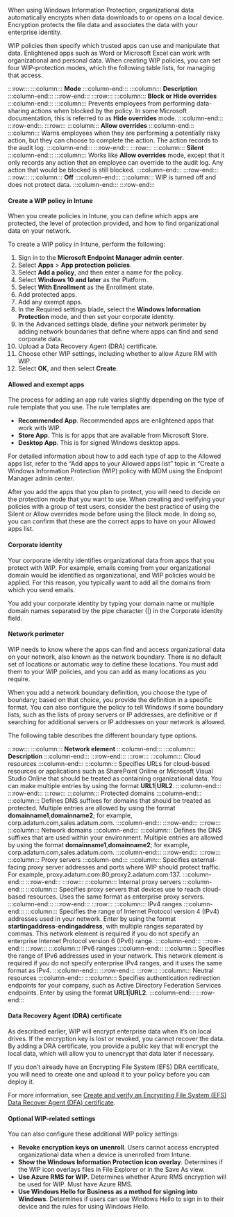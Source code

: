 When using Windows Information Protection, organizational data automatically encrypts when data downloads to or opens on a local device. Encryption protects the file data and associates the data with your enterprise identity.

WIP policies then specify which trusted apps can use and manipulate that data. Enlightened apps such as Word or Microsoft Excel can work with organizational and personal data. When creating WIP policies, you can set four WIP-protection modes, which the following table lists, for managing that access.

:::row:::
  :::column:::
    **Mode**
  :::column-end:::
  :::column:::
    **Description**
  :::column-end:::
:::row-end:::
:::row:::
  :::column:::
    **Block or Hide overrides**
  :::column-end:::
  :::column:::
    Prevents employees from performing data-sharing actions when blocked by the policy. In some Microsoft documentation, this is referred to as **Hide overrides** mode.
  :::column-end:::
:::row-end:::
:::row:::
  :::column:::
    **Allow overrides**
  :::column-end:::
  :::column:::
    Warns employees when they are performing a potentially risky action, but they can choose to complete the action. The action records to the audit log.
  :::column-end:::
:::row-end:::
:::row:::
  :::column:::
    **Silent**
  :::column-end:::
  :::column:::
    Works like **Allow overrides** mode, except that it only records any action that an employee can override to the audit log. Any action that would be blocked is still blocked.
  :::column-end:::
:::row-end:::
:::row:::
  :::column:::
    **Off**
  :::column-end:::
  :::column:::
    WIP is turned off and does not protect data.
  :::column-end:::
:::row-end:::


#### Create a WIP policy in Intune

When you create policies in Intune, you can define which apps are protected, the level of protection provided, and how to find organizational data on your network.

To create a WIP policy in Intune, perform the following:

1.  Sign in to the **Microsoft Endpoint Manager admin center**.
2.  Select **Apps** &gt; **App protection policies**.
3.  Select **Add a policy**, and then enter a name for the policy.
4.  Select **Windows 10 and later** as the Platform.
5.  Select **With Enrollment** as the Enrollment state.
6.  Add protected apps.
7.  Add any exempt apps.
8.  In the Required settings blade, select the **Windows Information Protection** mode, and then set your corporate identity.
9.  In the Advanced settings blade, define your network perimeter by adding network boundaries that define where apps can find and send corporate data.
10. Upload a Data Recovery Agent (DRA) certificate.
11. Choose other WIP settings, including whether to allow Azure RM with WIP.
12. Select **OK**, and then select **Create**.

#### Allowed and exempt apps

The process for adding an app rule varies slightly depending on the type of rule template that you use. The rule templates are:

 -  **Recommended App**. Recommended apps are enlightened apps that work with WIP.
 -  **Store App**. This is for apps that are available from Microsoft Store.
 -  **Desktop App**. This is for signed Windows desktop apps.

For detailed information about how to add each type of app to the Allowed apps list, refer to the “Add apps to your Allowed apps list” topic in “Create a Windows Information Protection (WIP) policy with MDM using the Endpoint Manager admin center.

After you add the apps that you plan to protect, you will need to decide on the protection mode that you want to use. When creating and verifying your policies with a group of test users, consider the best practice of using the Silent or Allow overrides mode before using the Block mode. In doing so, you can confirm that these are the correct apps to have on your Allowed apps list.

#### Corporate identity

Your corporate identity identifies organizational data from apps that you protect with WIP. For example, emails coming from your organizational domain would be identified as organizational, and WIP policies would be applied. For this reason, you typically want to add all the domains from which you send emails.

You add your corporate identity by typing your domain name or multiple domain names separated by the pipe character (\|) in the Corporate identity field.

#### Network perimeter

WIP needs to know where the apps can find and access organizational data on your network, also known as the network boundary. There is no default set of locations or automatic way to define these locations. You must add them to your WIP policies, and you can add as many locations as you require.

When you add a network boundary definition, you choose the type of boundary; based on that choice, you provide the definition in a specific format. You can also configure the policy to tell Windows if some boundary lists, such as the lists of proxy servers or IP addresses, are definitive or if searching for additional servers or IP addresses on your network is allowed.

The following table describes the different boundary type options.

:::row:::
  :::column:::
    **Network element**
  :::column-end:::
  :::column:::
    **Description**
  :::column-end:::
:::row-end:::
:::row:::
  :::column:::
    Cloud resources
  :::column-end:::
  :::column:::
    Specifies URLs for cloud-based resources or applications such as SharePoint Online or Microsoft Visual Studio Online that should be treated as containing organizational data. You can make multiple entries by using the format **URL1**\|**URL2**.
  :::column-end:::
:::row-end:::
:::row:::
  :::column:::
    Protected domains
  :::column-end:::
  :::column:::
    Defines DNS suffixes for domains that should be treated as protected. Multiple entries are allowed by using the format **domainname1**,**domainname2**; for example, corp.adatum.com,sales.adatum.com.
  :::column-end:::
:::row-end:::
:::row:::
  :::column:::
    Network domains
  :::column-end:::
  :::column:::
    Defines the DNS suffixes that are used within your environment. Multiple entries are allowed by using the format **domainname1**,**domainname2**; for example, corp.adatum.com,sales.adatum.com.
  :::column-end:::
:::row-end:::
:::row:::
  :::column:::
    Proxy servers
  :::column-end:::
  :::column:::
    Specifies external-facing proxy server addresses and ports where WIP should protect traffic. For example, proxy.adatum.com:80;proxy2.adatum.com:137.
  :::column-end:::
:::row-end:::
:::row:::
  :::column:::
    Internal proxy servers
  :::column-end:::
  :::column:::
    Specifies proxy servers that devices use to reach cloud-based resources. Uses the same format as enterprise proxy servers.
  :::column-end:::
:::row-end:::
:::row:::
  :::column:::
    IPv4 ranges
  :::column-end:::
  :::column:::
    Specifies the range of Internet Protocol version 4 (IPv4) addresses used in your network. Enter by using the format **startingaddress**\-**endingaddress**, with multiple ranges separated by commas. This network element is required if you do not specify an enterprise Internet Protocol version 6 (IPv6) range.
  :::column-end:::
:::row-end:::
:::row:::
  :::column:::
    IPv6 ranges
  :::column-end:::
  :::column:::
    Specifies the range of IPv6 addresses used in your network. This network element is required if you do not specify enterprise IPv4 ranges, and it uses the same format as IPv4.
  :::column-end:::
:::row-end:::
:::row:::
  :::column:::
    Neutral resources
  :::column-end:::
  :::column:::
    Specifies authentication redirection endpoints for your company, such as Active Directory Federation Services endpoints. Enter by using the format **URL1**\|**URL2**.
  :::column-end:::
:::row-end:::


#### Data Recovery Agent (DRA) certificate

As described earlier, WIP will encrypt enterprise data when it’s on local drives. If the encryption key is lost or revoked, you cannot recover the data. By adding a DRA certificate, you provide a public key that will encrypt the local data, which will allow you to unencrypt that data later if necessary.

If you don’t already have an Encrypting File System (EFS) DRA certificate, you will need to create one and upload it to your policy before you can deploy it.

For more information, see [Create and verify an Encrypting File System (EFS) Data Recover Agent (DFA) certificate](https://aka.ms/G7280o).

#### Optional WIP-related settings

You can also configure these additional WIP policy settings:

 -  **Revoke encryption keys on unenroll**. Users cannot access encrypted organizational data when a device is unenrolled from Intune.
 -  **Show the Windows Information Protection icon overlay**. Determines if the WIP icon overlays files in File Explorer or in the Save As view.
 -  **Use Azure RMS for WIP.** Determines whether Azure RMS encryption will be used for WIP. Must have Azure RMS.
 -  **Use Windows Hello for Business as a method for signing into Windows**. Determines if users can use Windows Hello to sign in to their device and the rules for using Windows Hello.
